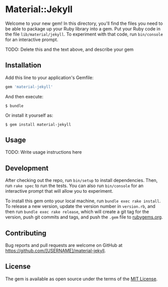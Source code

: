 # Material::Jekyll

Welcome to your new gem! In this directory, you'll find the files you need to be able to package up your Ruby library into a gem. Put your Ruby code in the file `lib/material/jekyll`. To experiment with that code, run `bin/console` for an interactive prompt.

TODO: Delete this and the text above, and describe your gem

## Installation

Add this line to your application's Gemfile:

```ruby
gem 'material-jekyll'
```

And then execute:

    $ bundle

Or install it yourself as:

    $ gem install material-jekyll

## Usage

TODO: Write usage instructions here

## Development

After checking out the repo, run `bin/setup` to install dependencies. Then, run `rake spec` to run the tests. You can also run `bin/console` for an interactive prompt that will allow you to experiment.

To install this gem onto your local machine, run `bundle exec rake install`. To release a new version, update the version number in `version.rb`, and then run `bundle exec rake release`, which will create a git tag for the version, push git commits and tags, and push the `.gem` file to [rubygems.org](https://rubygems.org).

## Contributing

Bug reports and pull requests are welcome on GitHub at https://github.com/[USERNAME]/material-jekyll.

## License

The gem is available as open source under the terms of the [MIT License](https://opensource.org/licenses/MIT).
